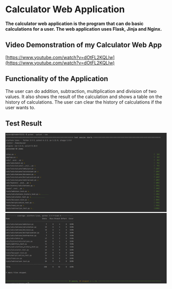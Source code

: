 # Calculator Web Application

**The calculator web application is the program that
can do basic calculations for a user. 
The web application uses Flask, Jinja and Nginx.** 

## Video Demonstration of my Calculator Web App
[https://www.youtube.com/watch?v=dOtFL2KQLlw](https://www.youtube.com/watch?v=dOtFL2KQLlw)

## Functionality of the Application
The user can do addition, subtraction, multiplication and division of 
two values. It also shows the result of the calculation and shows a 
table on the history of calculations. The user can clear the history 
of calculations if the user wants to.

## Test Result
![](images/test_result_part_1.png)
![](images/test_result_part_2.png)
